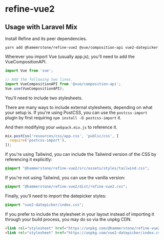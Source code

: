 # refine-vue2


## Usage with Laravel Mix

Install Refine and its peer dependencies.

```shell
yarn add @hamemrstone/refine-vue2 @vue/composition-api vue2-datepicker
```

Wherever you import Vue (usually app.js), you'll need to add the VueCompositionAPI.

```js
import Vue from 'vue';

// Add the following two lines.
import VueCompositionAPI from '@vue/composition-api';
Vue.use(VueCompositionAPI);
```

You'll need to include two stylesheets.  

There are many ways to include external stylesheets, depending on what your setup is. If you're using PostCSS, you can use the `postcss-import` plugin by first requiring `npm install -D postcss-import` it.

And then modifying your `webpack.mix.js` to reference it.

```js
mix.postCss('resources/css/app.css', 'public/css', [
  require('postcss-import'),
]);
```

If you're using Tailwind, you can include the Tailwind version of the CSS by referencing it explicitly: 

```css
@import "@hammerstone/refine-vue2/src/assets/styles/tailwind.css";
```

If you're not using Tailwind, you can use the vanilla version:
```css
@import "@hammerstone/refine-vue2/dist/refine-vue2.css";
```

Finally, you'll need to import the datepicker styles:

```css
@import "vue2-datepicker/index.css";
```

If you prefer to include the stylesheet in your layout instead of importing it through your build process, you may do so via the unpkg CDN.

```html
<link rel="stylesheet" href="https://unpkg.com/@hammerstone/refine-vue2/dist/refine-vue2.css" />
<link rel="stylesheet" href="https://unpkg.com/vue2-datepicker/index.css" />
```
